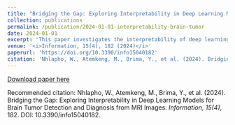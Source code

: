 ```yaml
---
title: "Bridging the Gap: Exploring Interpretability in Deep Learning Models for Brain Tumor Detection and Diagnosis from MRI Images"
collection: publications
permalink: /publication/2024-01-01-interpretability-brain-tumor
date: 2024-01-01
excerpt: 'This paper investigates the interpretability of deep learning models in detecting and diagnosing brain tumors from MRI images. It evaluates various explainability techniques and their effectiveness in clinical applications.'
venue: '<i>Information, 15(4), 182 (2024)</i>'
paperurl: 'https://doi.org/10.3390/info15040182'
citation: 'Nhlapho, W., Atemkeng, M., Brima, Y., et al. (2024). Bridging the Gap: Exploring Interpretability in Deep Learning Models for Brain Tumor Detection and Diagnosis from MRI Images. Information, 15(4), 182. DOI: 10.3390/info15040182'
---
```


[Download paper here](https://doi.org/10.3390/info15040182)

Recommended citation: Nhlapho, W., Atemkeng, M., Brima, Y., et al. (2024). Bridging the Gap: Exploring Interpretability in Deep Learning Models for Brain Tumor Detection and Diagnosis from MRI Images. *Information, 15(4)*, 182. DOI: 10.3390/info15040182.
